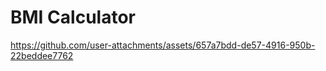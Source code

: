 # BMI Calculator



https://github.com/user-attachments/assets/657a7bdd-de57-4916-950b-22beddee7762

